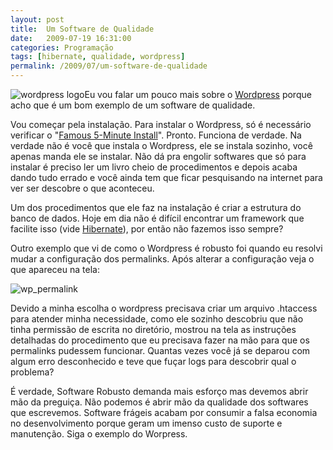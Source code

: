 ```yaml
---
layout: post
title:  Um Software de Qualidade
date:   2009-07-19 16:31:00
categories: Programação
tags: [hibernate, qualidade, wordpress]
permalink: /2009/07/um-software-de-qualidade
---
```


![wordpress logo](http://borba.blog.br/wordpress/wp-content/uploads/2009/07/blue-m.png "wordpress logo")Eu vou falar um pouco mais sobre o [Wordpress](http://www.wordpress.org "") porque acho que é um bom exemplo de um software de qualidade.

Vou começar pela instalação. Para instalar o Wordpress, só é necessário verificar o "[Famous 5-Minute Install](http://codex.wordpress.org/Installing_WordPress#Famous_5-Minute_Install "")". Pronto. Funciona de verdade. Na verdade não é você que instala o Wordpress, ele se instala sozinho, você apenas manda ele se instalar. Não dá pra engolir softwares que só para instalar é preciso ler um livro cheio de procedimentos e depois acaba dando tudo errado e você ainda tem que ficar pesquisando na internet para ver ser descobre o que aconteceu.

Um dos procedimentos que ele faz na instalação é criar a estrutura do banco de dados. Hoje em dia não é difícil encontrar um framework que facilite isso (vide [Hibernate](http://www.hibernate.org "")), por então não fazemos isso sempre?

Outro exemplo que vi de como o Wordpress é robusto foi quando eu resolvi mudar a configuração dos permalinks. Após alterar a configuração veja o que apareceu na tela:

![wp_permalink](http://borba.blog.br/wordpress/wp-content/uploads/2009/07/wp_permalink.png "wp_permalink")

Devido a minha escolha o wordpress precisava criar um arquivo .htaccess para atender minha necessidade, como ele sozinho descobriu que não tinha permissão de escrita no diretório, mostrou na tela as instruções detalhadas do procedimento que eu precisava fazer na mão para que os permalinks pudessem funcionar. Quantas vezes você já se deparou com algum erro desconhecido e teve que fuçar logs para descobrir qual o problema?

É verdade, Software Robusto demanda mais esforço mas devemos abrir mão da preguiça. Não podemos é abrir mão da qualidade dos softwares que escrevemos. Software frágeis acabam por consumir a falsa economia no desenvolvimento porque geram um imenso custo de suporte e manutenção. Siga o exemplo do Worpress.